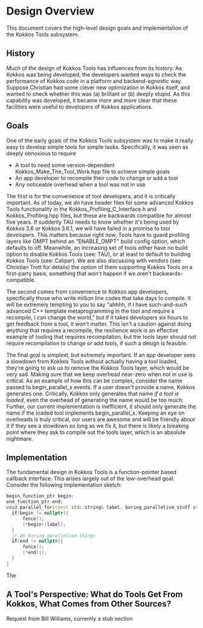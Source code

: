# Design Overview

This document covers the high-level design goals and implementation of the Kokkos Tools subsystem.

## History

Much of the design of Kokkos Tools has influences from its history. As Kokkos was being developed, the developers wanted ways to check the performance of Kokkos code in a platform and backend-agnostic way. Suppose Christian had some clever new optimization in Kokkos itself, and wanted to check whether this was (a) brilliant or (b) deeply stupid. As this capability was developed, it became more and more clear that these facilities were useful to developers of Kokkos applications. 

## Goals

One of the early goals of the Kokkos Tools subsystem was to make it really easy to develop simple tools for simple tasks. Specifically, it was seen as deeply obnoxious to require

- A tool to need some version-dependent Kokkos_Make_The_Tool_Work.hpp file to achieve simple goals
- An app developer to recompile their code to change or add a tool
- Any noticeable overhead when a tool was not in use

The first is for the convenience of tool developers, and it is critically important. As of today, we _do_ have header files for some advanced Kokkos Tools functionality in the Kokkos_Profiling_C_Interface.h and Kokkos_Profiling.hpp files, but these are backwards compatible for almost five years. If suddenly TAU needs to know whether it's being used by Kokkos 3.6 or Kokkos 3.6.1, we will have failed in a promise to tool developers. This matters because right now, Tools have to guard profiling layers like OMPT behind an "ENABLE_OMPT" build config option, which defaults to off. Meanwhile, an increasing set of tools either have no build option to disable Kokkos Tools (see: TAU), or at least to default to building Kokkos Tools (see: Caliper). We are also discussing with vendors (see Christian Trott for details) the option of them supporting Kokkos Tools on a first-party basis, something that _won't_ happen if we aren't backwards-compatible.

The second comes from convenience to Kokkos app developers, specifically those who write million line codes that take days to compile. It will be extremely tempting to you to say "ahhhh, if I have such-and-such advanced C++ template metaprogramming in the tool and require a recompile, I can change the world," but if it takes developers six hours to get feedback from a tool, it won't matter. This isn't a caution against doing _anything_ that requires a recompile, the resilience work is an effective example of tooling that requires recompilation, but the tools layer should not require recompilation to change or add tools, if such a design is feasible.

The final goal is simplest, but extremely important. If an app developer sees a slowdown from Kokkos Tools without actually having a tool loaded, they're going to ask us to remove the Kokkos Tools layer, which would be very sad. Making sure that we keep overhead near-zero when not in use is critical. As an example of how this can be complex, consider the name passed to begin\_parallel\_x events. If a user doesn't provide a name, Kokkos generates one. Critically, Kokkos only generates that name _if a tool is loaded_, even the overhead of generating the name would be too much. Further, our current implementation is inefficient, it should only generate the name if the loaded tool implements begin\_parallel\_x. Keeping an eye on overheads is truly critical, our users are awesome and will be friendly about it if they see a slowdown so long as we fix it, but there is likely a breaking point where they ask to compile out the tools layer, which is an absolute nightmare.

## Implementation

The fundamental design in Kokkos Tools is a function-pointer based callback interface. This arises largely out of the low-overhead goal. Consider the following implementation sketch:

```c++
begin_function_ptr begin;
end_function_ptr end;
void parallel_for(const std::string& label, boring_parallelism_stuff stuff) {
  if(begin != nullptr){
      fence();
      (*begin)(label);
  }
  // do boring parallelism things
  if(end != nullptr){
      fence();
      (*end)();
  }
}
```

The 

## A Tool's Perspective: What do Tools Get From Kokkos, What Comes from Other Sources?

Request from Bill Williams, currently a stub section